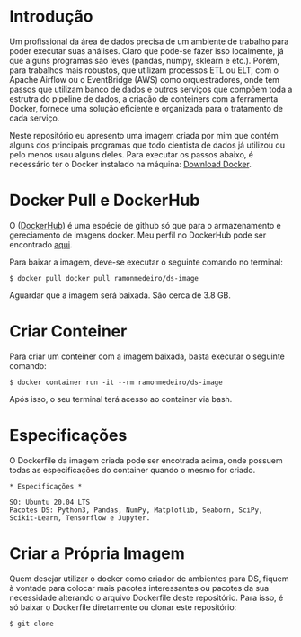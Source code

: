 # Introdução

Um profissional da área de dados precisa de um ambiente de trabalho para poder executar suas análises. Claro que pode-se fazer isso localmente, já que alguns programas são leves (pandas, numpy, sklearn e etc.). Porém, para trabalhos mais robustos, que utilizam processos ETL ou ELT, com o Apache Airflow ou o EventBridge (AWS) como orquestradores, onde tem passos que utilizam banco de dados e outros serviços que compôem toda a estrutra do pipeline de dados, a criação de conteiners com a ferramenta Docker, fornece uma solução eficiente e organizada para o tratamento de cada serviço. 

Neste repositório eu apresento uma imagem criada por mim que contém alguns dos principais programas que todo cientista de dados já utilizou ou pelo menos usou alguns deles. Para executar os passos abaixo, é necessário ter o Docker instalado na máquina: <a href="https://www.docker.com/products/docker-desktop/">Download Docker</a>.

# Docker Pull e DockerHub

O (<a href="https://hub.docker.com/">DockerHub</a>) é uma espécie de github só que para o armazenamento e gereciamento de imagens docker. Meu perfil no DockerHub pode ser encontrado <a href="https://hub.docker.com/u/ramonmedeiro">aqui</a>. 

Para baixar a imagem, deve-se executar o seguinte comando no terminal:

```
$ docker pull docker pull ramonmedeiro/ds-image
```

Aguardar que a imagem será baixada. São cerca de 3.8 GB.

# Criar Conteiner

Para criar um conteiner com a imagem baixada, basta executar o seguinte comando:

```
$ docker container run -it --rm ramonmedeiro/ds-image
```
Após isso, o seu terminal terá acesso ao container via bash.

# Especificações

O Dockerfile da imagem criada pode ser encotrada acima, onde possuem todas as especificações do container quando o mesmo for criado.

```
* Especificações *

SO: Ubuntu 20.04 LTS
Pacotes DS: Python3, Pandas, NumPy, Matplotlib, Seaborn, SciPy, Scikit-Learn, Tensorflow e Jupyter.
```

# Criar a Própria Imagem

Quem desejar utilizar o docker como criador de ambientes para DS, fiquem à vontade para colocar mais pacotes interessantes ou pacotes da sua necessidade alterando o arquivo Dockerfile deste repositório. Para isso, é só baixar o Dockerfile diretamente ou clonar este repositório:

```
$ git clone 
```


